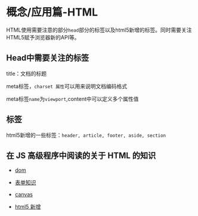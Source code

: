 # 概念/应用篇-HTML

HTML使用需要注意的部分`head`部分的标签以及html5新增的标签。同时需要关注HTML5赋予浏览器新的API等。

## Head中需要关注的标签

title：文档的标题

meta标签，`charset 属性`可以用来说明文档编码格式

meta标签`name`为`viewport`,content中可以定义多个属性值

## 标签

html5新增的一些标签：`header, article, footer, aside, section`

## 在 JS 高级程序中阅读的关于 HTML 的知识

- [dom](https://reading.xblcity.com/books/professional-javascript.html#%E7%AC%AC10%E7%AB%A0-dom)

- [表单知识](https://reading.xblcity.com/books/professional-javascript.html#%E7%AC%AC14%E7%AB%A0-%E8%A1%A8%E5%8D%95%E8%84%9A%E6%9C%AC)

- [canvas](https://reading.xblcity.com/books/professional-javascript.html#%E7%AC%AC15%E7%AB%A0-%E4%BD%BF%E7%94%A8canvas%E7%BB%98%E5%9B%BE)

- [html5 新增](https://reading.xblcity.com/books/professional-javascript.html#%E7%AC%AC16%E7%AB%A0-html5%E8%84%9A%E6%9C%AC%E7%BC%96%E7%A8%8B)
